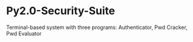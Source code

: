 # Py2.0-Security-Suite
Terminal-based system with three programs: Authenticator, Pwd Cracker, Pwd Evaluator
